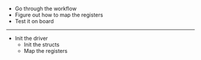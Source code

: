 - Go through the workflow
- Figure out how to map the registers
- Test it on board


---

- Init the driver
	- Init the structs
	- Map the registers